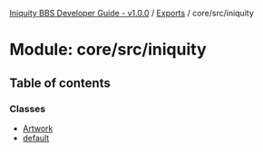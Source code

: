 [Iniquity BBS Developer Guide - v1.0.0](../README.md) / [Exports](../modules.md) / core/src/iniquity

# Module: core/src/iniquity

## Table of contents

### Classes

- [Artwork](../classes/core_src_iniquity.Artwork.md)
- [default](../classes/core_src_iniquity.default.md)
